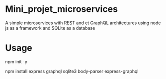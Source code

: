 # Mini_projet_microservices
A simple microservices with REST and et GraphQL architectures using node js as a framework and SQLite as a database
# Usage
npm init -y

npm install express graphql sqlite3 body-parser express-graphql
